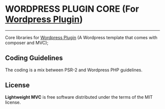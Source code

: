# WORDPRESS PLUGIN CORE (For [Wordpress Plugin](https://github.com/amostajo/wordpress-plugin))
--------------------------------

Core libraries for [Wordpress Plugin](https://github.com/amostajo/wordpress-plugin) (A Wordpress template that comes with composer and MVC);

## Coding Guidelines

The coding is a mix between PSR-2 and Wordpress PHP guidelines.

## License

**Lightweight MVC** is free software distributed under the terms of the MIT license.